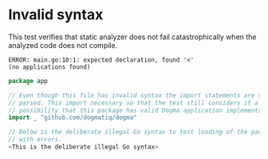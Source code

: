 # Invalid syntax

This test verifies that static analyzer does not fail catastrophically when the
analyzed code does not compile.

```au:output au:group=matrix
ERROR: main.go:10:1: expected declaration, found '<'
(no applications found)
```

```go au:input au:group=matrix
package app

// Even though this file has invalid syntax the import statements are still
// parsed. This import necessary so that the test still considers it a
// possibility that this package has valid Dogma application implementations.
import _ "github.com/dogmatiq/dogma"

// Below is the deliberate illegal Go syntax to test loading of the packages
// with errors.
<This is the deliberate illegal Go syntax>

```
